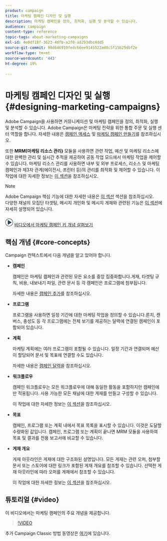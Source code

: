 ```yaml
---
product: campaign
title: 마케팅 캠페인 디자인 및 실행
description: 마케팅 캠페인을 정의, 최적화, 실행 및 분석할 수 있습니다.
audience: campaign
content-type: reference
topic-tags: about-marketing-campaigns
exl-id: 4e0df18f-3623-4dfb-a2f8-ad293dbc4dd5
source-git-commit: 98d646919fedc66ee9145522ad0c5f15b25dbf2e
workflow-type: tm+mt
source-wordcount: '443'
ht-degree: 19%

---
```


# 마케팅 캠페인 디자인 및 실행{#designing-marketing-campaigns}

Adobe Campaign을 사용하면 커뮤니케이션 및 마케팅 캠페인을 정의, 최적화, 실행 및 분석할 수 있습니다. Adobe Campaign은 마케팅 전략을 위한 통합 주문 및 실행 센터 역할을 합니다. 자세한 내용은 [캠페인 액세스](../../campaign/using/accessing-campaigns.md) 및 [마케팅 캠페인 만들기](../../campaign/using/setting-up-marketing-campaigns.md)를 참조하십시오.

또한 **MRM(마케팅 리소스 관리)** 모듈을 사용하면 관련 작업, 예산 및 마케팅 리소스에 대한 완벽한 관리 및 실시간 추적을 제공하여 공동 작업 모드에서 마케팅 작업을 제어할 수 있습니다. 마케팅 리소스 관리를 사용하면 내부 및 외부 프로세스, 리소스 및 마케팅 캠페인과 제3자 관계(에이전시, 프린터 등)의 관리를 최적화 및 제어할 수 있습니다. 이 작업에 대한 자세한 정보는 [이 섹션](../../campaign/using/about-marketing-resource-management.md)을 참조하십시오.

>[!NOTE]
>
>Adobe Campaign 핵심 기능에 대한 자세한 내용은 [이 섹션](../../platform/using/about-adobe-campaign-classic.md) 섹션을 참조하십시오.\
>다양한 채널의 모집단 타겟팅, 메시지 개인화 및 메시지 게재와 관련된 기능은 [이 섹션](../../delivery/using/steps-about-delivery-creation-steps.md)에 자세히 설명되어 있습니다.

![](assets/do-not-localize/how-to-video.png) [비디오에서 마케팅 캠페인 키 개념 살펴보기](#video)

## 핵심 개념 {#core-concepts}

Campaign 컨텍스트에서 다음 개념을 알고 있어야 합니다.

* **캠페인**

   캠페인은 마케팅 캠페인과 관련된 모든 요소를 중앙 집중화합니다.게재, 타겟팅 규칙, 비용, 내보내기 파일, 관련 문서 등 각 캠페인은 프로그램에 첨부됩니다.

   자세한 내용은 [캠페인 추가](../../campaign/using/setting-up-marketing-campaigns.md#adding-a-campaign)를 참조하십시오.

* **프로그램**

   프로그램을 사용하면 일정 기간에 대한 마케팅 작업을 정의할 수 있습니다.론치, 캔버스, 충성도 등 각 프로그램에는 전체 보기를 제공하는 달력에 연결된 캠페인이 포함되어 있습니다.

* **계획**

   마케팅 계획에는 여러 프로그램이 포함될 수 있습니다. 일정 기간과 연결되며 예산이 할당되어 문서 및 목표에 연결할 수도 있습니다.

   자세한 내용은 [캠페인 달력](../../campaign/using/accessing-marketing-campaigns.md#campaign-calendar)을 참조하십시오.

* **워크플로우**

   캠페인 워크플로우는 모든 워크플로우에 대해 동일한 활동을 포함하지만 캠페인에만 적용됩니다. 사용 가능한 모든 채널에 대한 게재를 만들고 구성할 수 있습니다.

   이 작업에 대한 자세한 정보는 [이 섹션](../../campaign/using/marketing-campaign-deliveries.md#building-the-main-target-in-a-workflow)을 참조하십시오.

* **목표**

   캠페인, 프로그램 또는 계획 내에서 목표 목록을 표시할 수 있습니다. 이것은 도달할 수량화된 값입니다. 캠페인, 프로그램 또는 계획이 끝나면 MRM 모듈을 사용하여 목표 및 결과를 전용 보고서에 비교할 수 있습니다.

* **게재 개요**

   게재 아웃라인은 게재에 대한 구조화된 설명입니다. 모든 게재는 관련 오퍼, 첨부할 문서 또는 스토어에 대한 링크가 포함된 게재 개요를 참조할 수 있습니다. 선택한 게재 아웃라인에 따라 오퍼를 게재에서 참조할 수 있습니다.

   이 작업에 대한 자세한 정보는 [이 섹션](../../campaign/using/marketing-campaign-deliveries.md#associating-and-structuring-resources-linked-via-a-delivery-outline)을 참조하십시오.

## 튜토리얼 {#video}

이 비디오에서는 마케팅 캠페인의 주요 개념을 제공합니다.

>[!VIDEO](https://video.tv.adobe.com/v/35131?quality=12)

추가 Campaign Classic 방법 동영상은 [여기](https://experienceleague.adobe.com/docs/campaign-classic-learn/tutorials/overview.html?lang=ko)에 있습니다.
